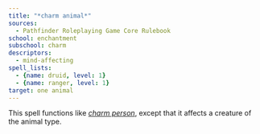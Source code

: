 ```yaml
---
title: "*charm animal*"
sources:
  - Pathfinder Roleplaying Game Core Rulebook
school: enchantment
subschool: charm
descriptors:
  - mind-affecting
spell_lists:
  - {name: druid, level: 1}
  - {name: ranger, level: 1}
target: one animal
---
```


This spell functions like [*charm person*](/spells/charm-person/), except that it affects a creature of the animal type.

